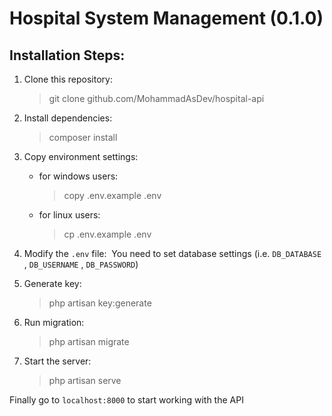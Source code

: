 # Hospital System Management (0.1.0)

## Installation Steps:

1. Clone this repository:
    > git clone github.com/MohammadAsDev/hospital-api

2. Install dependencies:
    > composer install

3. Copy environment settings:
    * for windows users:
        > copy .env.example .env
    * for linux users:
        > cp .env.example .env

4. Modify the `.env` file:
&nbsp;You need to set database settings (i.e. `DB_DATABASE` , `DB_USERNAME` , `DB_PASSWORD`)

5. Generate key:
    > php artisan key:generate

6. Run migration:
    > php artisan migrate

7. Start the server:
    > php artisan serve

Finally go to `localhost:8000` to start working with the API